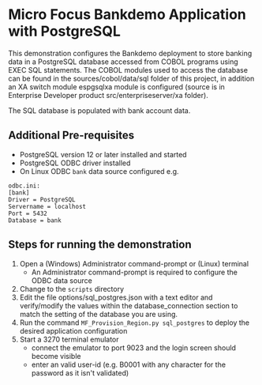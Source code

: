 # Micro Focus Bankdemo Application with PostgreSQL
This demonstration configures the Bankdemo deployment to store banking data in a PostgreSQL database
accessed from COBOL programs using EXEC SQL statements. The COBOL modules used to access the database
can be found in the sources/cobol/data/sql folder of this project, in addition an XA switch module
espgsqlxa module is configured (source is in Enterprise Developer product src/enterpriseserver/xa folder).

The SQL database is populated with bank account data.

## Additional Pre-requisites
- PostgreSQL version 12 or later installed and started
- PostgreSQL ODBC driver installed 
- On Linux ODBC `bank` data source configured e.g.
```
odbc.ini:
[bank] 
Driver = PostgreSQL
Servername = localhost
Port = 5432
Database = bank
```

## Steps for running the demonstration
1. Open a (Windows) Administrator command-prompt or (Linux) terminal
    - An Administrator command-prompt is required to configure the ODBC data source
2. Change to the `scripts` directory
3. Edit the file options/sql_postgres.json with a text editor and verify/modify the values within the 
database_connection section to match the setting of the database you are using.
4. Run the command `MF_Provision_Region.py sql_postgres` to deploy the desired application configuration
5. Start a 3270 terminal emulator 
    - connect the emulator to port 9023 and the login screen should become visible
    - enter an valid user-id (e.g. B0001 with any character for the password as it isn't validated)
